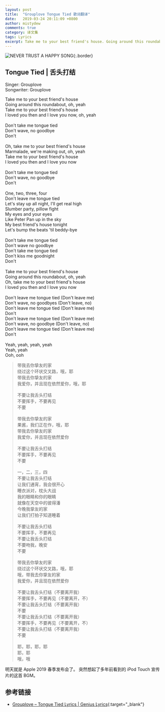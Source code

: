 ```yaml
---
layout: post
title:  "Grouplove Tongue Tied 歌词翻译"
date:   2019-03-24 20:11:09 +0800
author: mistydew
comments: true
category: 译文集
tags: Lyrics
excerpt: Take me to your best friend's house. Going around this roundabout, oh, yeah. Take me to your best friend's house. I loved you then and I love you now, oh, yeah.
---
```

![NEVER TRUST A HAPPY SONG](https://mistydew.github.io/assets/images/cover/misc/NEVER%20TRUST%20A%20HAPPY%20SONG.jpg){:.border}

## Tongue Tied | 舌头打结

Singer: Grouplove<br>
Songwriter: Grouplove

<div class="lyric-original">
<p>
Take me to your best friend's house<br>
Going around this roundabout, oh, yeah<br>
Take me to your best friend's house<br>
I loved you then and I love you now, oh, yeah<br>
<br>
Don't take me tongue tied<br>
Don't wave, no goodbye<br>
Don't<br>
<br>
Oh, take me to your best friend's house<br>
Marmalade, we're making out, oh, yeah<br>
Take me to your best friend's house<br>
I loved you then and I love you now<br>
<br>
Don't take me tongue tied<br>
Don't wave, no goodbye<br>
Don't<br>
<br>
One, two, three, four<br>
Don't leave me tongue tied<br>
Let's stay up all night, I'll get real high<br>
Slumber party, pillow fight<br>
My eyes and your eyes<br>
Like Peter Pan up in the sky<br>
My best friend's house tonight<br>
Let's bump the beats 'til beddy-bye<br>
<br>
Don't take me tongue tied<br>
Don't wave no goodbye<br>
Don't take me tongue tied<br>
Don't kiss me goodnight<br>
Don't<br>
<br>
Take me to your best friend's house<br>
Going around this roundabout, oh, yeah<br>
Oh, take me to your best friend's house<br>
I loved you then and I love you now<br>
<br>
Don't leave me tongue tied (Don't leave me)<br>
Don't wave, no goodbyes (Don't leave, no)<br>
Don't leave me tongue tied (Don't leave me)<br>
Don't<br>
Don't leave me tongue tied (Don't leave me)<br>
Don't wave, no goodbye (Don't leave, no)<br>
Don't leave me tongue tied (Don't leave me)<br>
Don't<br>
<br>
Yeah, yeah, yeah, yeah<br>
Yeah, yeah<br>
Ooh, ooh
</p>
</div>

<div class="lyric-translation">
<blockquote>
带我去你挚友的家<br>
绕过这个环状交叉路，哦，耶<br>
带我去你挚友的家<br>
我爱你，并且现在依然爱你，哦，耶<br>
<br>
不要让我舌头打结<br>
不要挥手，不要再见<br>
不要<br>
<br>
带我去你挚友的家<br>
果酱，我们正在作，哦，耶<br>
带我去你挚友的家<br>
我爱你，并且现在依然爱你<br>
<br>
不要让我舌头打结<br>
不要挥手，不要再见<br>
不要<br>
<br>
一，二，三，四<br>
不要让我舌头打结<br>
让我们通宵，我会很开心<br>
睡衣派对，枕头大战<br>
我的眼睛和你的眼睛<br>
就像在天空中的彼得潘<br>
今晚我挚友的家<br>
让我们打拍子知道睡着<br>
<br>
不要让我舌头打结<br>
不要挥手，不要再见<br>
不要让我舌头打结<br>
不要吻我，晚安<br>
不要<br>
<br>
带我去你挚友的家<br>
绕过这个环状交叉路，哦，耶<br>
哦，带我去你挚友的家<br>
我爱你，并且现在依然爱你<br>
<br>
不要让我舌头打结（不要离开我）<br>
不要挥手，不要再见（不要离开，不）<br>
不要让我舌头打结（不要离开我）<br>
不要<br>
不要让我舌头打结（不要离开我）<br>
不要挥手，不要再见（不要离开，不）<br>
不要让我舌头打结（不要离开我）<br>
不要<br>
<br>
耶，耶，耶，耶<br>
耶，耶<br>
哦，哦
</blockquote>
</div>

明天就是 Apple 2019 春季发布会了。
突然想起了多年前看到的 iPod Touch 宣传片的这首 BGM。

## 参考链接

* [Grouplove – Tongue Tied Lyrics \| Genius Lyrics](https://genius.com/Grouplove-tongue-tied-lyrics){:target="_blank"}

